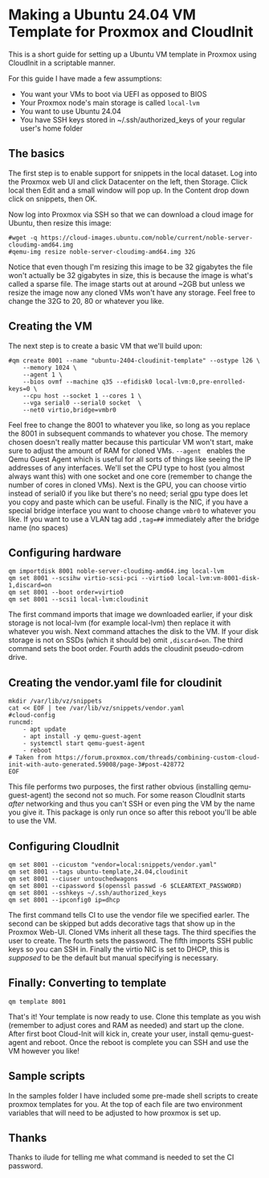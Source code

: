 # Making a Ubuntu 24.04 VM Template for Proxmox and CloudInit

This is a short guide for setting up a Ubuntu VM template in Proxmox using CloudInit in a scriptable manner.

For this guide I have made a few assumptions:

* You want your VMs to boot via UEFI as opposed to BIOS
* Your Proxmox node's main storage is called `local-lvm`
* You want to use Ubuntu 24.04
* You have SSH keys stored in ~/.ssh/authorized_keys of your regular user's home folder

## The basics

The first step is to enable support for snippets in the local dataset. Log into the Proxmox web UI and click Datacenter on the left, then Storage. Click local then Edit and a small window will pop up. In the Content drop down click on snippets, then OK.

Now log into Proxmox via SSH so that we can download a cloud image for Ubuntu, then resize this image:

    #wget -q https://cloud-images.ubuntu.com/noble/current/noble-server-cloudimg-amd64.img
    #qemu-img resize noble-server-cloudimg-amd64.img 32G

Notice that even though I'm resizing this image to be 32 gigabytes the file won't actually be 32 gigabytes in size, this is because the image is what's called a sparse file. The image starts out at around ~2GB but unless we resize the image now any cloned VMs won't have any storage. Feel free to change the 32G to 20, 80 or whatever you like.

## Creating the VM

The next step is to create a basic VM that we'll build upon:

    #qm create 8001 --name "ubuntu-2404-cloudinit-template" --ostype l26 \
        --memory 1024 \
        --agent 1 \
        --bios ovmf --machine q35 --efidisk0 local-lvm:0,pre-enrolled-keys=0 \
        --cpu host --socket 1 --cores 1 \
        --vga serial0 --serial0 socket  \
        --net0 virtio,bridge=vmbr0

Feel free to change the 8001 to whatever you like, so long as you replace the 8001 in subsequent commands to whatever you chose. The memory chosen doesn't really matter because this particular VM won't start, make sure to adjust the amount of RAM for cloned VMs. `--agent ` enables the Qemu Guest Agent which is useful for all sorts of things like seeing the IP addresses of any interfaces. We'll set the CPU type to host (you almost always want this) with one socket and one core (remember to change the number of cores in cloned VMs). Next is the GPU, you can choose virtio instead of serial0 if you like but there's no need; serial gpu type does let you copy and paste which can be useful. Finally is the NIC, if you have a special bridge interface you want to choose change `vmbr0` to whatever you like. If you want to use a VLAN tag add `,tag=##` immediately after the bridge name (no spaces)

## Configuring hardware

    qm importdisk 8001 noble-server-cloudimg-amd64.img local-lvm
    qm set 8001 --scsihw virtio-scsi-pci --virtio0 local-lvm:vm-8001-disk-1,discard=on
    qm set 8001 --boot order=virtio0
    qm set 8001 --scsi1 local-lvm:cloudinit

The first command imports that image we downloaded earlier, if your disk storage is not local-lvm (for example local-lvm) then replace it with whatever you wish. Next command attaches the disk to the VM. If your disk storage is not on SSDs (which it should be) omit `,discard=on`. The third command sets the boot order. Fourth adds the cloudinit pseudo-cdrom drive.

## Creating the vendor.yaml file for cloudinit
    mkdir /var/lib/vz/snippets
    cat << EOF | tee /var/lib/vz/snippets/vendor.yaml
    #cloud-config
    runcmd:
        - apt update
        - apt install -y qemu-guest-agent
        - systemctl start qemu-guest-agent
        - reboot
    # Taken from https://forum.proxmox.com/threads/combining-custom-cloud-init-with-auto-generated.59008/page-3#post-428772
    EOF

This file performs two purposes, the first rather obvious (installing qemu-guest-agent) the second not so much. For some reason CloudInit starts *after* networking and thus you can't SSH or even ping the VM by the name you give it. This package is only run once so after this reboot you'll be able to use the VM.

## Configuring CloudInit

    qm set 8001 --cicustom "vendor=local:snippets/vendor.yaml"
    qm set 8001 --tags ubuntu-template,24.04,cloudinit
    qm set 8001 --ciuser untouchedwagons
    qm set 8001 --cipassword $(openssl passwd -6 $CLEARTEXT_PASSWORD)
    qm set 8001 --sshkeys ~/.ssh/authorized_keys
    qm set 8001 --ipconfig0 ip=dhcp

The first command tells CI to use the vendor file we specified earler. The second can be skipped but adds decorative tags that show up in the Proxmox Web-UI. Cloned VMs inherit all these tags. The third specifies the user to create. The fourth sets the password. The fifth imports SSH public keys so you can SSH in. Finally the virtio NIC is set to DHCP, this is *supposed* to be the default but manual specifying is necessary.

## Finally: Converting to template

    qm template 8001

That's it! Your template is now ready to use. Clone this template as you wish (remember to adjust cores and RAM as needed) and start up the clone. After first boot Cloud-Init will kick in, create your user, install qemu-guest-agent and reboot. Once the reboot is complete you can SSH and use the VM however you like!

## Sample scripts

In the samples folder I have included some pre-made shell scripts to create proxmox templates for you. At the top of each file are two environment variables that will need to be adjusted to how proxmox is set up.

## Thanks

Thanks to ilude for telling me what command is needed to set the CI password.
